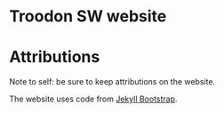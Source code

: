 # Troodon SW website


# Attributions

Note to self: be sure to keep attributions on the website.

The website uses code from [Jekyll Bootstrap](http://jekyllbootstrap.com).
